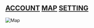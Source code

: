 ## [ACCOUNT](https://www.google.com/)              [MAP](https://www.google.com/)                                       [SETTING](https://www.google.com/)
 
 ![Map](https://live.staticflickr.com/31/40919010_157eb18de1_b.jpg)


